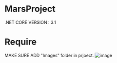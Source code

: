 # MarsProject

.NET CORE VERSION : 3.1

# Require
MAKE SURE ADD "Images" folder in prjoect.
![image](https://user-images.githubusercontent.com/69368818/109007958-589d8680-7672-11eb-9168-9de89328a6ff.png)


